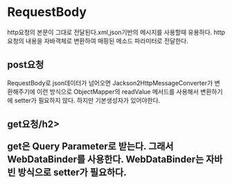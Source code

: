 # RequestBody 

http요청의 본문이 그대로 전달된다.xml,json기반의 메시지를 사용할때 유용하다. 
http요청의 내용을 자바객체로 변환하여 매핑된 메소드 파라미터로 전달한다. 

<h2>post요청</h2>

RequestBody로 json데이터가 넘어오면 Jackson2HttpMessageConverter가 변환해주기에
이런 방식으로 ObjectMapper의 readValue 메서드를 사용해서 변환하기에 setter가 필요하지 않다. 
하지만 기본생성자가 있어야한다.

<h2>get요청/h2>

get은 Query Parameter로 받는다. 그래서 WebDataBinder를 사용한다.
WebDataBinder는 자바빈 방식으로 setter가 필요하다.
